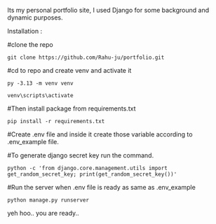 Its my personal portfolio site, I used Django for some background and dynamic purposes.

Installation :

#clone the repo

```git clone https://github.com/Rahu-ju/portfolio.git```

#cd to repo and create venv and activate it

```py -3.13 -m venv venv```

```venv\scripts\activate```

#Then install package from requirements.txt

```pip install -r requirements.txt```

#Create .env file and inside it create those variable according to .env_example file.

#To generate django secret key run the command.

```python -c 'from django.core.management.utils import get_random_secret_key; print(get_random_secret_key())'```

#Run the server when .env file is ready as same as .env_example

```python manage.py runserver```

yeh hoo.. you are ready..






